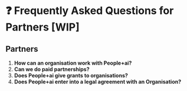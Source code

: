 # ❓ Frequently Asked Questions for Partners \[WIP]

## Partners

1. **How can an organisation work with People+ai?**&#x20;
2. **Can we do paid partnerships?**&#x20;
3. **Does People+ai give grants to organisations?**
4. **Does People+ai enter into a legal agreement with an Organisation?**
